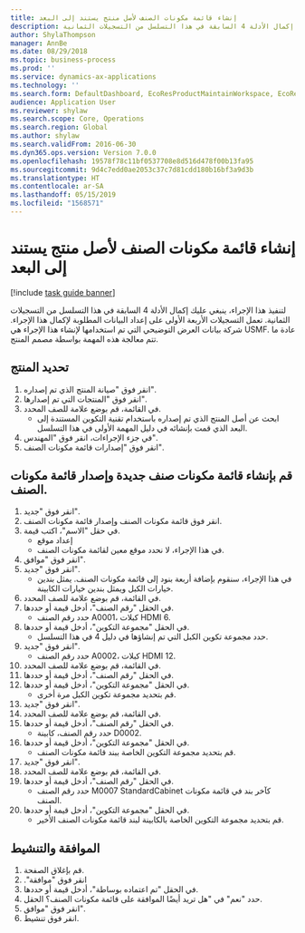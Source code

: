 ```yaml
---
title: إنشاء قائمة مكونات الصنف لأصل منتج يستند إلى البعد
description: لتنفيذ هذا الإجراء، ينبغي عليك إكمال الأدلة 4 السابقة في هذا التسلسل من التسجيلات الثمانية.
author: ShylaThompson
manager: AnnBe
ms.date: 08/29/2018
ms.topic: business-process
ms.prod: ''
ms.service: dynamics-ax-applications
ms.technology: ''
ms.search.form: DefaultDashboard, EcoResProductMaintainWorkspace, EcoResProductOpenCasesFormPart, EcoResProductDetailsExtended, BOMConsistOf, BOMTable, InventItemIdLookupSimple, HcmWorkerLookUp
audience: Application User
ms.reviewer: shylaw
ms.search.scope: Core, Operations
ms.search.region: Global
ms.author: shylaw
ms.search.validFrom: 2016-06-30
ms.dyn365.ops.version: Version 7.0.0
ms.openlocfilehash: 19578f78c11bf0537708e8d516d478f00b13fa95
ms.sourcegitcommit: 9d4c7edd0ae2053c37c7d81cdd180b16bf3a9d3b
ms.translationtype: HT
ms.contentlocale: ar-SA
ms.lasthandoff: 05/15/2019
ms.locfileid: "1568571"
---
```

# <a name="create-a-bill-of-materials-for-a-dimension-based-product-master"></a>إنشاء قائمة مكونات الصنف لأصل منتج يستند إلى البعد

[!include [task guide banner](../../includes/task-guide-banner.md)]

لتنفيذ هذا الإجراء، ينبغي عليك إكمال الأدلة 4 السابقة في هذا التسلسل من التسجيلات الثمانية. تعمل التسجيلات الأربعة الأولى على إعداد البيانات المطلوبة لإكمال هذا الإجراء. شركة بيانات العرض التوضيحي التي تم استخدامها لإنشاء هذا الإجراء هي USMF. عادة ما تتم معالجة هذه المهمة بواسطة مصمم المنتج.


## <a name="select-the-product"></a>تحديد المنتج
1. انقر فوق "صيانة المنتج الذي تم إصداره".
2. انقر فوق "المنتجات التي تم إصدارها".
3. في القائمة، قم بوضع علامة للصف المحدد.
    * ابحث عن أصل المنتج الذي تم إصداره باستخدام تقنية التكوين المستندة إلى البعد الذي قمت بإنشائه في دليل المهمة الأولى في هذا التسلسل.  
4. في جزء الإجراءات، انقر فوق "المهندس".
5. انقر فوق "إصدارات قائمة مكونات الصنف".

## <a name="create-new-bom-and-bom-version"></a>قم بإنشاء قائمة مكونات صنف جديدة وإصدار قائمة مكونات الصنف.
1. انقر فوق "جديد".
2. انقر فوق قائمة مكونات الصنف وإصدار قائمة مكونات الصنف.
3. في حقل "الاسم"، اكتب قيمة.
    * إعداد موقع  
    * في هذا الإجراء، لا نحدد موقع معين لقائمة مكونات الصنف.  
4. انقر فوق "موافق".
5. انقر فوق "جديد".
    * في هذا الإجراء، سنقوم بإضافة أربعة بنود إلى قائمة مكونات الصنف. يمثل بندين خيارات الكبل ويمثل بندين خيارات الكابينة.  
6. في القائمة، قم بوضع علامة للصف المحدد.
7. في الحقل "رقم الصنف"، أدخل قيمة أو حددها.
    * حدد رقم الصنف A0001، كبلات HDMI 6.  
8. في الحقل "مجموعة التكوين"، أدخل قيمة أو حددها.
    * حدد مجموعة تكوين الكبل التي تم إنشاؤها في دليل 4 في هذا التسلسل.  
9. انقر فوق "جديد".
    * حدد رقم الصنف A0002، كبلات HDMI 12.  
10. في القائمة، قم بوضع علامة للصف المحدد.
11. في الحقل "رقم الصنف"، أدخل قيمة أو حددها.
12. في الحقل "مجموعة التكوين"، أدخل قيمة أو حددها.
    * قم بتحديد مجموعة تكوين الكبل مرة أخرى.  
13. انقر فوق "جديد".
14. في القائمة، قم بوضع علامة للصف المحدد.
15. في الحقل "رقم الصنف"، أدخل قيمة أو حددها.
    * حدد رقم الصنف، كابينة D0002.  
16. في الحقل "مجموعة التكوين"، أدخل قيمة أو حددها.
    * قم بتحديد مجموعة التكوين الخاصة ببند قائمة مكونات الصنف.  
17. انقر فوق "جديد".
18. في القائمة، قم بوضع علامة للصف المحدد.
19. في الحقل "رقم الصنف"، أدخل قيمة أو حددها.
    * حدد رقم الصنف M0007 StandardCabinet كآخر بند في قائمة مكونات الصنف.  
20. في الحقل "مجموعة التكوين"، أدخل قيمة أو حددها.
    * قم بتحديد مجموعة التكوين الخاصة بالكابينة لبند قائمة مكونات الصنف الأخير.  

## <a name="approve-and-activate"></a>الموافقة والتنشيط
1. قم بإغلاق الصفحة.
2. انقر فوق "‏‫موافقة".
3. في الحقل "تم اعتماده بوساطة"، أدخل قيمة أو حددها.
4. حدد "نعم" في "هل تريد أيضًا الموافقة على قائمة مكونات الصنف؟ الحقل.
5. انقر فوق "موافق".
6. انقر فوق تنشيط.

